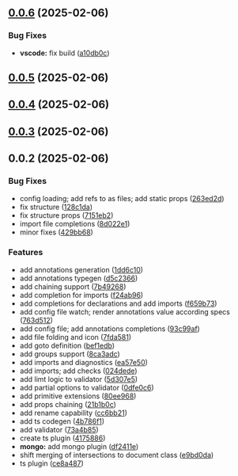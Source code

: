 ## [0.0.6](https://github.com/intertation/intertation/compare/v0.0.5...v0.0.6) (2025-02-06)


### Bug Fixes

* **vscode:** fix build ([a10db0c](https://github.com/intertation/intertation/commit/a10db0c98561eaae4d910181108f94e250d783db))



## [0.0.5](https://github.com/intertation/intertation/compare/v0.0.4...v0.0.5) (2025-02-06)



## [0.0.4](https://github.com/intertation/intertation/compare/v0.0.3...v0.0.4) (2025-02-06)



## [0.0.3](https://github.com/intertation/intertation/compare/v0.0.2...v0.0.3) (2025-02-06)



## 0.0.2 (2025-02-06)


### Bug Fixes

* config loading; add refs to as files; add static props ([263ed2d](https://github.com/intertation/intertation/commit/263ed2d1157d8572f1c61c255e60930e1f161f7e))
* fix structure ([128c1da](https://github.com/intertation/intertation/commit/128c1da72cf4bc9a68eed78f4bf437b5a1ce9aa7))
* fix structure props ([7151eb2](https://github.com/intertation/intertation/commit/7151eb21121a52c2d8925be06d9c30b4af828a62))
* import file completions ([8d022e1](https://github.com/intertation/intertation/commit/8d022e19591475279d9275b913f52c780cde3bd8))
* minor fixes ([429bb68](https://github.com/intertation/intertation/commit/429bb6870e14760ed7bd3b6e5ac84e576552c6a9))


### Features

* add annotations generation ([1dd6c10](https://github.com/intertation/intertation/commit/1dd6c100f035ec75a10dd52b03529597ba710e28))
* add annotations typegen ([d5c2366](https://github.com/intertation/intertation/commit/d5c2366510ab500f8e1570290dafb60cec59bc09))
* add chaining support ([7b49268](https://github.com/intertation/intertation/commit/7b4926802f25683891b78f41ca7ad52283411f65))
* add completion for imports ([f24ab96](https://github.com/intertation/intertation/commit/f24ab9688fc716d83de05d4304bd6000ad8e5003))
* add completions for declarations and add imports ([f659b73](https://github.com/intertation/intertation/commit/f659b73171ef440e5c638deb59abeb944037a05f))
* add config file watch; render annotations value according specs ([763d512](https://github.com/intertation/intertation/commit/763d51248a3ca351765114d66612620f39959c6d))
* add config file; add annotations completions ([93c99af](https://github.com/intertation/intertation/commit/93c99af10f4297fd4e5d655906f0e6a659b01f0c))
* add file folding and icon ([7fda581](https://github.com/intertation/intertation/commit/7fda58161f0050f81969dc844605c568e9197040))
* add goto definition ([bef1edb](https://github.com/intertation/intertation/commit/bef1edbd6f7fda3fab6faac2e517436ba6560b10))
* add groups support ([8ca3adc](https://github.com/intertation/intertation/commit/8ca3adcbd4587bf99a570f2089795569e6dbcc93))
* add imports and diagnostics ([ea57e50](https://github.com/intertation/intertation/commit/ea57e508a84fba33f3d7f1565d959de6b262e723))
* add imports; add checks ([024dede](https://github.com/intertation/intertation/commit/024dede3b271c0f495623f6ef234ef8a438a9fdb))
* add limt logic to validator ([5d307e5](https://github.com/intertation/intertation/commit/5d307e54fbf0e565abb8fb6f57d58edf05e042e8))
* add partial options to validator ([0dfe0c6](https://github.com/intertation/intertation/commit/0dfe0c6f887ce7652309c76332659b1e5296e866))
* add primitive extensions ([80ee968](https://github.com/intertation/intertation/commit/80ee968df31e87db0c338a80582473b393eb5678))
* add props chaining ([21b1b0c](https://github.com/intertation/intertation/commit/21b1b0c960ad1a717ed0493f1d221ef414239481))
* add rename capability ([cc6bb21](https://github.com/intertation/intertation/commit/cc6bb21e26b7865bd76115e494afc264b5d121d4))
* add ts codegen ([4b786f1](https://github.com/intertation/intertation/commit/4b786f131560a8f199526a9d66748d25760e68fb))
* add validator ([73a4b85](https://github.com/intertation/intertation/commit/73a4b850f422fd0d0d8a43654e3adc099631e86a))
* create ts plugin ([4175886](https://github.com/intertation/intertation/commit/4175886cc5cd9d30edd9ecee444c42e90c4cd4a6))
* **mongo:** add mongo plugin ([df2411e](https://github.com/intertation/intertation/commit/df2411e8ac62e1fbbc6290e1350db9131459065e))
* shift merging of intersections to document class ([e9bd0da](https://github.com/intertation/intertation/commit/e9bd0dadb7b6da7dbea4abb3d3ffa10aede16ffd))
* ts plugin ([ce8a487](https://github.com/intertation/intertation/commit/ce8a487b823394a8dcb336190df653ed50bcff56))



